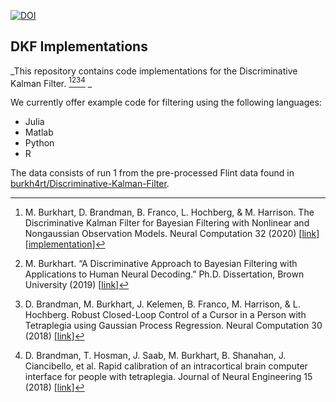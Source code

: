 [![DOI](https://zenodo.org/badge/264787686.svg)](https://zenodo.org/badge/latestdoi/264787686)

## DKF Implementations

_This repository contains code implementations for the Discriminative Kalman
Filter. [^1][^2][^3][^4] _

We currently offer example code for filtering using the following languages:

- Julia
- Matlab
- Python
- R

The data consists of run 1 from the pre-processed Flint data found in
[burkh4rt/Discriminative-Kalman-Filter](https://github.com/burkh4rt/Discriminative-Kalman-Filter).

[^1]:
    M. Burkhart, D. Brandman, B. Franco, L. Hochberg, & M. Harrison. The
    Discriminative Kalman Filter for Bayesian Filtering with Nonlinear and
    Nongaussian Observation Models. Neural Computation 32 (2020)
    [[link](https://doi.org/10.1162/neco_a_01275)]
    [[implementation](https://github.com/burkh4rt/Discriminative-Kalman-Filter)]

[^2]:
    M. Burkhart. “A Discriminative Approach to Bayesian Filtering with
    Applications to Human Neural Decoding.” Ph.D. Dissertation, Brown
    University (2019) [[link](https://doi.org/10.26300/nhfp-xv22)]

[^3]:
    D. Brandman, M. Burkhart, J. Kelemen, B. Franco, M. Harrison, & L.
    Hochberg. Robust Closed-Loop Control of a Cursor in a Person with
    Tetraplegia using Gaussian Process Regression. Neural Computation 30 (2018)
    [[link](https://doi.org/10.1162/neco_a_01129)]

[^4]:
    D. Brandman, T. Hosman, J. Saab, M. Burkhart, B. Shanahan, J. Ciancibello,
    et al. Rapid calibration of an intracortical brain computer interface for
    people with tetraplegia. Journal of Neural Engineering 15 (2018)
    [[link](https://doi.org/10.1088/1741-2552/aa9ee7)]
